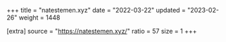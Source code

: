 +++
title = "natestemen.xyz"
date = "2022-03-22"
updated = "2023-02-26"
weight = 1448

[extra]
source = "https://natestemen.xyz/"
ratio = 57
size = 1
+++
